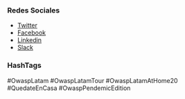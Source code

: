 ### Redes Sociales
* [Twitter](https://twitter.com/owasplatam)
* [Facebook](https://www.facebook.com/owasp.latam)
* [Linkedin](http://www.linkedin.com)
* [Slack](http://owasp.slack.com/#owasp-latam)

### HashTags
\#OwaspLatam
\#OwaspLatamTour
\#OwaspLatamAtHome20
\#QuedateEnCasa
\#OwaspPendemicEdition